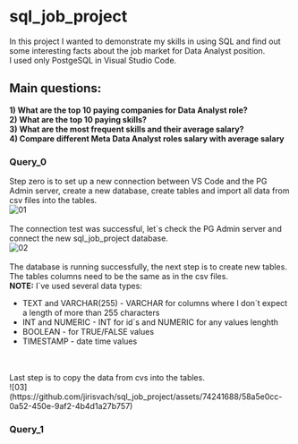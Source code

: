 # sql_job_project
In this project I wanted to demonstrate my skills in using SQL and find out some interesting facts about the job market for Data Analyst position.
<br>I used only PostgeSQL in Visual Studio Code.

## Main questions:
**1) What are the top 10 paying companies for Data Analyst role?** <br>
**2) What are the top 10 paying skills?** <br>
**3) What are the most frequent skills and their average salary?** <br>
**4) Compare different Meta Data Analyst roles salary with average salary** <br>

### Query_0 <br>
Step zero is to set up a new connection between VS Code and the PG Admin server, create a new database, create tables and import all data from csv files into the tables.
<br>
![01](https://github.com/jirisvach/sql_job_project/assets/74241688/44ea3e4d-aaa7-47c5-9766-24b145a0458b)<br>
<br>
The connection test was successful, let´s check the PG Admin server and connect the new sql_job_project database.
<br>
![02](https://github.com/jirisvach/sql_job_project/assets/74241688/b7be19a1-0432-4390-bf33-7e73b24c5b54)<br>
<br>
The database is running successfully, the next step is to create new tables. The tables columns need to be  the same as in the csv files.
<br>
**NOTE:** I´ve used several data types:
  - TEXT and VARCHAR(255) - VARCHAR for columns where I don´t expect a length of more than 255 characters
  - INT and NUMERIC - INT for id´s and NUMERIC for any values lenghth
  - BOOLEAN - for TRUE/FALSE values
  - TIMESTAMP - date time values
<br>
<br> Last step is to copy the data from cvs into the tables.
<br>
![03](https://github.com/jirisvach/sql_job_project/assets/74241688/58a5e0cc-0a52-450e-9af2-4b4d1a27b757)<br>

### Query_1 <br>
